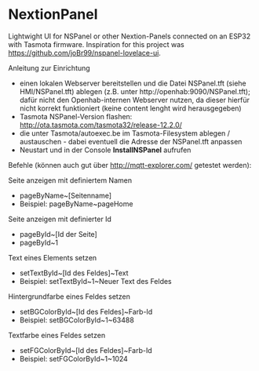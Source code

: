 # NextionPanel

Lightwight UI for NSPanel or other Nextion-Panels connected on an ESP32 with Tasmota firmware.
Inspiration for this project was https://github.com/joBr99/nspanel-lovelace-ui.

Anleitung zur Einrichtung
* einen lokalen Webserver bereitstellen und die Datei NSPanel.tft (siehe HMI/NSPanel.tft) ablegen (z.B. unter http://openhab:9090/NSPanel.tft); dafür nicht den Openhab-internen Webserver nutzen, da dieser hierfür nicht korrekt funktioniert (keine content lenght wird herausgegeben)
* Tasmota NSPanel-Version flashen: http://ota.tasmota.com/tasmota32/release-12.2.0/
* die unter Tasmota/autoexec.be im Tasmota-Filesystem ablegen / austauschen - dabei eventuell die Adresse der NSPanel.tft anpassen
* Neustart und in der Console <b>InstallNSPanel</b> aufrufen

Befehle (können auch gut über http://mqtt-explorer.com/ getestet werden):

Seite anzeigen mit definiertem Namen
* pageByName~[Seitenname]
* Beispiel: pageByName~pageHome

Seite anzeigen mit definierter Id
* pageById~[Id der Seite]
* pageById~1

Text eines Elements setzen
* setTextById~[Id des Feldes]~Text
* Beispiel: setTextById~1~Neuer Text des Feldes

Hintergrundfarbe eines Feldes setzen
* setBGColorById~[Id des Feldes]~Farb-Id
* Beispiel: setBGColorById~1~63488

Textfarbe eines Feldes setzen
* setFGColorById~[Id des Feldes]~Farb-Id
* Beispiel: setFGColorById~1~1024
